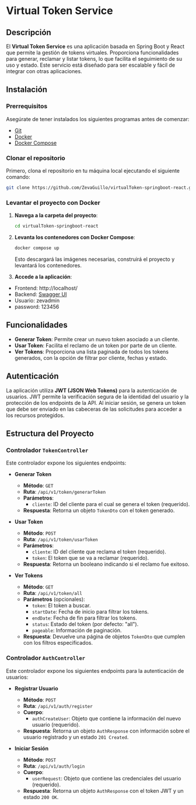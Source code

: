 # Virtual Token Service

## Descripción
El **Virtual Token Service** es una aplicación basada en Spring Boot y React que permite la gestión de tokens virtuales. Proporciona funcionalidades para generar, reclamar y listar tokens, lo que facilita el seguimiento de su uso y estado. Este servicio está diseñado para ser escalable y fácil de integrar con otras aplicaciones.

## Instalación

### Prerrequisitos

Asegúrate de tener instalados los siguientes programas antes de comenzar:

- [Git](https://git-scm.com/)
- [Docker](https://www.docker.com/get-started)
- [Docker Compose](https://docs.docker.com/compose/)

### Clonar el repositorio

Primero, clona el repositorio en tu máquina local ejecutando el siguiente comando:

```bash
git clone https://github.com/ZevaGuillo/virtualToken-springboot-react.git
```
### Levantar el proyecto con Docker

1. **Navega a la carpeta del proyecto**:

   ```bash
   cd virtualToken-springboot-react
   ```

2. **Levanta los contenedores con Docker Compose**:
   ```bash
   docker compose up
   ```
   Esto descargará las imágenes necesarias, construirá el proyecto y levantará los contenedores.
   
3. **Accede a la aplicación**:
  - Frontend: http://localhost/
  - Backend: [Swagger UI](http://localhost:8080/api/v1/swagger-ui/index.html)
  - Usuario: zevadmin
  - password: 123456

   
## Funcionalidades
- **Generar Token**: Permite crear un nuevo token asociado a un cliente.
- **Usar Token**: Facilita el reclamo de un token por parte de un cliente.
- **Ver Tokens**: Proporciona una lista paginada de todos los tokens generados, con la opción de filtrar por cliente, fechas y estado.

## Autenticación
La aplicación utiliza **JWT (JSON Web Tokens)** para la autenticación de usuarios. JWT permite la verificación segura de la identidad del usuario y la protección de los endpoints de la API. Al iniciar sesión, se genera un token que debe ser enviado en las cabeceras de las solicitudes para acceder a los recursos protegidos.

## Estructura del Proyecto
### Controlador `TokenController`
Este controlador expone los siguientes endpoints:

- **Generar Token**
  - **Método**: `GET`
  - **Ruta**: `/api/v1/token/generarToken`
  - **Parámetros**:
    - `cliente`: ID del cliente para el cual se genera el token (requerido).
  - **Respuesta**: Retorna un objeto `TokenDto` con el token generado.

- **Usar Token**
  - **Método**: `POST`
  - **Ruta**: `/api/v1/token/usarToken`
  - **Parámetros**:
    - `cliente`: ID del cliente que reclama el token (requerido).
    - `token`: El token que se va a reclamar (requerido).
  - **Respuesta**: Retorna un booleano indicando si el reclamo fue exitoso.

- **Ver Tokens**
  - **Método**: `GET`
  - **Ruta**: `/api/v1/token/all`
  - **Parámetros** (opcionales):
    - `token`: El token a buscar.
    - `startDate`: Fecha de inicio para filtrar los tokens.
    - `endDate`: Fecha de fin para filtrar los tokens.
    - `status`: Estado del token (por defecto: "all").
    - `pageable`: Información de paginación.
  - **Respuesta**: Devuelve una página de objetos `TokenDto` que cumplen con los filtros especificados.

### Controlador `AuthController`
Este controlador expone los siguientes endpoints para la autenticación de usuarios:

- **Registrar Usuario**
  - **Método**: `POST`
  - **Ruta**: `/api/v1/auth/register`
  - **Cuerpo**:
    - `authCreateUser`: Objeto que contiene la información del nuevo usuario (requerido).
  - **Respuesta**: Retorna un objeto `AuthResponse` con información sobre el usuario registrado y un estado `201 Created`.

- **Iniciar Sesión**
  - **Método**: `POST`
  - **Ruta**: `/api/v1/auth/login`
  - **Cuerpo**:
    - `userRequest`: Objeto que contiene las credenciales del usuario (requerido).
  - **Respuesta**: Retorna un objeto `AuthResponse` con el token JWT y un estado `200 OK`.



